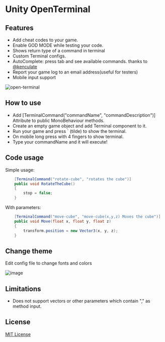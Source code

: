# Unity OpenTerminal

## Features

- Add cheat codes to your game.
- Enable GOD MODE while testing your code.
- Shows return type of a command in terminal
- Custom Terminal configs.
- AutoComplete: press tab and see available commands. thanks to [@kenculate](https://github.com/kenculate)
- Report your game log to an email address(useful for testers)
- Mobile input support

![open-terminal](https://user-images.githubusercontent.com/6388730/84697557-9be01b00-af63-11ea-9971-e3e4dd3922c3.gif)

## How to use

- Add [TerminalCommand("commandName", "commandDescription")] Attribute to public MonoBehaviour methods.
- Create an empty game object and add Terminal component to it.
- Run your game and press ` (tilde) to show the terminal. 
- On mobile long press with 4 fingers to show terminal.
- Type your commandName and it will execute!

## Code usage

Simple usage:

```csharp
    [TerminalCommand("rotate-cube", "rotates the cube")]
    public void RotateTheCube()
    {
        stop = false;
    }
```

With parameters:

```csharp
    [TerminalCommand("move-cube", "move-cube(x,y,z) Moves the cube")]
    public void Move(float x, float y, float z)
    {
        transform.position = new Vector3(x, y, z);
    }
```

## Change theme

Edit config file to change fonts and colors

![image](https://user-images.githubusercontent.com/6388730/27377905-8dd0b4b8-568b-11e7-83f0-775d943773a9.png)

## Limitations

- Does not support vectors or other parameters which contain "," as method input.

## License

[MIT License](LICENSE)
